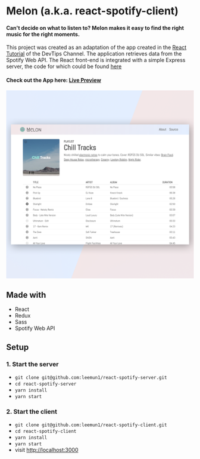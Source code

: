 # Melon (a.k.a. react-spotify-client)
#### Can't decide on what to listen to? Melon makes it easy to find the right music for the right moments.

This project was created as an adaptation of the app created in the [React Tutorial](https://www.youtube.com/playlist?list=PLqGj3iMvMa4LFqyGab_aR7M0zfQm2KTuX) of the DevTips Channel. The application retrieves data from the Spotify Web API. The React front-end is integrated with a simple Express server, the code for which could be found [here](https://github.com/leemun1/react-spotify-server) 

#### Check out the App here: [Live Preview](https://spotify-leemun1-client.herokuapp.com/)

![screenshot](./public/melon.png)

## Made with
- React
- Redux
- Sass
- Spotify Web API

## Setup
### 1. Start the server
- `git clone git@github.com:leemun1/react-spotify-server.git`
- `cd react-spotify-server`
- `yarn install`
- `yarn start`

### 2. Start the client
- `git clone git@github.com:leemun1/react-spotify-client.git`
- `cd react-spotify-client`
- `yarn install`
- `yarn start`
- visit [http://localhost:3000](http://localhost:3000)
